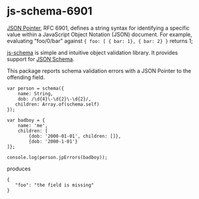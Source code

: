 # js-schema-6901

[JSON Pointer](http://www.rfc-base.org/txt/rfc-6901.txt), RFC 6901, defines a string syntax for identifying a specific value within a JavaScript Object Notation (JSON) document.  For example, evaluating "foo/0/bar" against `{ foo: [ { bar: 1}, { bar: 2} }` returns 1;

[js-schema](https://www.npmjs.com/package/js-schema) is simple and intuitive object validation library.  It provides support for [JSON Schema](http://json-schema.org/).

This package reports schema validation errors with a JSON Pointer to the offending field.

````
var person = schema({
	name: String,
	dob: /\d{4}\-\d{2}\-\d{2}/,
   children: Array.of(schema.self)
});

var badboy = {
	name: 'me', 
	children: [
		{dob: '2000-01-01', children: []}, 
		{dob: '2000-1-01'}
]};

console.log(person.jpErrors(badboy));
````

produces

````
{
   "foo": "the field is missing"
}
````

